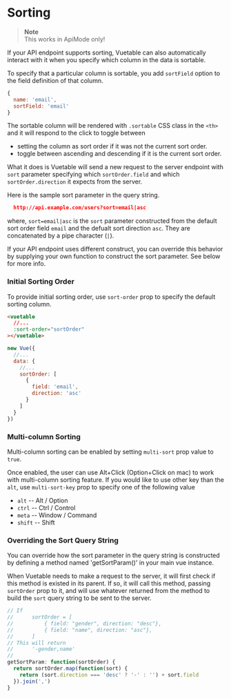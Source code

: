 # Sorting

> __Note__  
> This works in ApiMode only!

If your API endpoint supports sorting, Vuetable can also automatically interact with it when you specify which column in the data is sortable.

To specify that a particular column is sortable, you add `sortField` option to the field definition of that column.

```javascript
{
  name: 'email',
  sortField: 'email'  
}
```

The sortable column will be rendered with `.sortable` CSS class in the `<th>` and it will respond to the click to toggle between 
- setting the column as sort order if it was not the current sort order.
- toggle between ascending and descending if it is the current sort order.

What it does is Vuetable will send a new request to the server endpoint with `sort` parameter specifying which `sortOrder.field` and which `sortOrder.direction` it expects from the server. 

Here is the sample sort parameter in the query string.
```json
  http://api.example.com/users?sort=email|asc
```
where, `sort=email|asc` is the `sort` parameter constructed from the default sort order field `email` and the defualt sort direction `asc`. They are concatenated by a pipe character (`|`).

If your API endpoint uses different construct, you can override this behavior by supplying your own function to construct the sort parameter. See below for more info.

### Initial Sorting Order

To provide initial sorting order, use `sort-order` prop to specify the default sorting column.

```html
<vuetable
  //...
  :sort-order="sortOrder"
></vuetable>
```
```javascript
new Vue({
  //...
  data: {
    //...
    sortOrder: [
      {
        field: 'email',
        direction: 'asc'
      }
    ]
  }
})
```

### Multi-column Sorting

Multi-column sorting can be enabled by setting `multi-sort` prop value to `true`. 

Once enabled, the user can use Alt+Click (Option+Click on mac) to work with multi-column sorting feature. If you would like to use other key than the `alt`, use `multi-sort-key` prop to specify one of the following value
- `alt` -- Alt / Option
- `ctrl` -- Ctrl / Control
- `meta` -- Window / Command
- `shift` -- Shift

### Overriding the Sort Query String

You can override how the sort parameter in the  query string is constructed by defining a method named 'getSortParam()' in your main vue instance. 

When Vuetable needs to make a request to the server, it will first check if this method is existed in its parent. If so, it will call this method, passing `sortOrder` prop to it, and will use whatever returned from the method to build the `sort` query string to be sent to the server.

```javascript
// If
//      sortOrder = [
//          { field: "gender", direction: "desc"},
//          { field: "name", direction: "asc"},
//      ]
// This will return
//      '-gender,name'
//
getSortParam: function(sortOrder) {
  return sortOrder.map(function(sort) {
    return (sort.direction === 'desc' ? '-' : '') + sort.field
  }).join(',')
}
```
